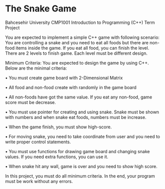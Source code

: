 # The Snake Game


Bahcesehir University CMP1001 Introduction to Programming (C++) Term Project

You are expected to implement a simple C++ game with following scenario:
You  are  controlling a  snake  and  you  need  to  eat  all  foods  but  there  are  non-food items inside the game. If you eat all food, you can finish the level. There are 2 levels to finish game. Each level must be different design.

Minimum Criteria:
You are expected to design the game by using C++. Below are the minimal criteria:  

• You must create game board with 2-Dimensional Matrix

• All food and non-food create with randomly in the game board

• All non-foods have got the same value. If you eat any non-food, game score must be decrease.

• You must use pointer for creating and using snake. Snake must be shown with numbers and when snake eat foods, numbers must be increase.

• When the game finish, you must show high-score.

• For moving snake, you need to take coordinate from user and you need to write proper control statements.

• You must use functions for drawing game board and changing snake values. If you need extra functions, you can use it. 

• When snake hit any wall, game is over and you need to show high score. 

In this project,  you  must  do  all  minimum  criteria.  In the  end,  your  program  must  be  work without any errors.
